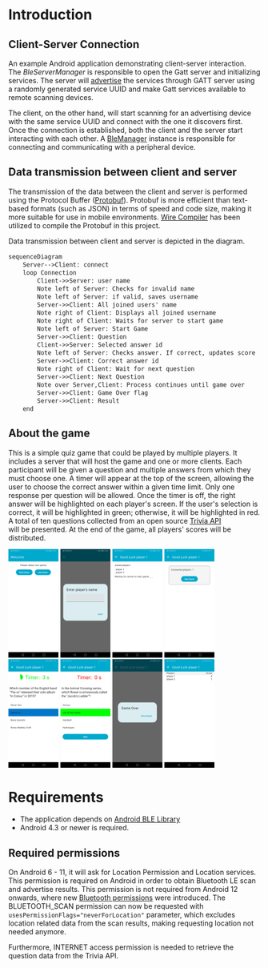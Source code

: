 # Introduction
## Client-Server Connection
An example Android application demonstrating client-server interaction.
The _BleServerManager_ is responsible to open the Gatt server and initializing services.
The server will [advertise](https://source.android.com/docs/core/connect/bluetooth/ble_advertising)
the services through GATT server using a randomly generated service 
UUID and make Gatt services available to remote scanning devices.

The client, on the other hand, will start scanning for an advertising device with the 
same service UUID and connect with the one it discovers first. 
Once the connection is established, both the client and the server start interacting with each other.
A [BleManager](https://github.com/NordicSemiconductor/Android-BLE-Library/blob/sample/README.md#features) 
instance is responsible for connecting and communicating with a peripheral device.

## Data transmission between client and server
The transmission of the data between the client and server is performed using the 
Protocol Buffer ([Protobuf](https://developers.google.com/protocol-buffers)).
Protobuf is more efficient than text-based formats (such as JSON) in terms of speed and code size, 
making it more suitable for use in mobile environments.
[Wire Compiler](https://square.github.io/wire/wire_compiler/#wire-compiler-gradle-plugin) 
has been utilized to compile the Protobuf in this project.  

Data transmission between client and server is depicted in the diagram.
```mermaid
sequenceDiagram
    Server-->Client: connect
    loop Connection
        Client->>Server: user name
        Note left of Server: Checks for invalid name
        Note left of Server: if valid, saves username
        Server->>Client: All joined users' name
        Note right of Client: Displays all joined username
        Note right of Client: Waits for server to start game
        Note left of Server: Start Game
        Server->>Client: Question
        Client->>Server: Selected answer id
        Note left of Server: Checks answer. If correct, updates score
        Server->>Client: Correct answer id
        Note right of Client: Wait for next question
        Server->>Client: Next Question
        Note over Server,Client: Process continues until game over
        Server->>Client: Game Over flag
        Server->>Client: Result
    end
```

## About the game
This is a simple quiz game that could be played by multiple players.
It includes a server that will host the game and one or more clients.
Each participant will be given a question and multiple answers from which they must choose one.
A timer will appear at the top of the screen, allowing the user to choose the correct answer within
a given time limit. Only one response per question will be allowed.
Once the timer is off, the right answer will be highlighted on each player's screen.
If the user's selection is correct, it will be highlighted in green; otherwise,
it will be highlighted in red.
A total of ten questions collected from an open source [Trivia API](https://opentdb.com/api_config.php)  
will be presented. At the end of the game, all players' scores will be distributed.

<img src="src/images/startScreen.png" alt="startScreen" width="100"/> <img src="src/images/userNameDialog.png" alt="userNameDialog" width="100"/> <img src="src/images/waitingServer.png" alt="waitingServer" width="100"/> <img src="src/images/startGame.jpg" alt="startGame" width="100"/> <img src="src/images/questionContent.png" alt="questionContent" width="100"/> <img src="src/images/nextButton.jpg" alt="nextButton" width="100"/> <img src="src/images/gameOver.jpg" alt="gameOver" width="100"/> <img src="src/images/result.jpg" alt="result" width="100"/>

# Requirements
- The application depends on [Android BLE Library](https://github.com/NordicSemiconductor/Android-BLE-Library/)
- Android 4.3 or newer is required.

## Required permissions 
On Android 6 - 11, it will ask for Location Permission and Location services. This permission is 
required on Android in order to obtain Bluetooth LE scan and advertise results. 
This permission is not required from Android 12 onwards, where new [Bluetooth permissions](https://developer.android.com/guide/topics/connectivity/bluetooth/permissions)
were introduced. 
The BLUETOOTH_SCAN permission can now be requested with ```usesPermissionFlags="neverForLocation"``` 
parameter, which excludes location related data from the scan results, making requesting location not needed anymore.

Furthermore, INTERNET access permission is needed to retrieve the question data from the Trivia API.
